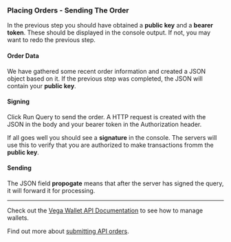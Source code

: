 ### Placing Orders - Sending The Order

In the previous step you should have obtained a **public key** and a **bearer token**. These should be displayed in the console output. If not, you may want to redo the previous step.

#### Order Data 

We have gathered some recent order information and created a JSON object based on it. If the previous step was completed, the JSON will contain your **public key**.

#### Signing

Click Run Query to send the order. A HTTP request is created with the JSON in the body and your bearer token in the Authorization header.

If all goes well you should see a **signature** in the console. The servers will use this to verify that you are authorized to make transactions fromm the **public key**.

#### Sending

The JSON field **propogate** means that after the server has signed the query, it will forward it for processing.
___

Check out the <a href="https://docs.fairground.vega.xyz/docs/api-howtos/wallet/" target="_blank" rel="noreferrer">Vega Wallet API Documentation</a> to see how to manage wallets.

Find out more about <a href="https://docs.fairground.vega.xyz/docs/api-howtos/submit-order/" target="_blank">submitting API orders</a>.
